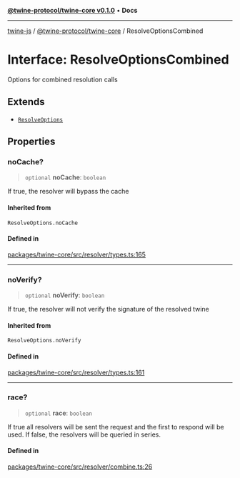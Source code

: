 [**@twine-protocol/twine-core v0.1.0**](../README.md) • **Docs**

***

[twine-js](../../../README.md) / [@twine-protocol/twine-core](../README.md) / ResolveOptionsCombined

# Interface: ResolveOptionsCombined

Options for combined resolution calls

## Extends

- [`ResolveOptions`](../type-aliases/ResolveOptions.md)

## Properties

### noCache?

> `optional` **noCache**: `boolean`

If true, the resolver will bypass the cache

#### Inherited from

`ResolveOptions.noCache`

#### Defined in

[packages/twine-core/src/resolver/types.ts:165](https://github.com/twine-protocol/twine-js/blob/bc5370ff2573a6e5e5c7a912acc672967ce4c5db/packages/twine-core/src/resolver/types.ts#L165)

***

### noVerify?

> `optional` **noVerify**: `boolean`

If true, the resolver will not verify the signature of the resolved twine

#### Inherited from

`ResolveOptions.noVerify`

#### Defined in

[packages/twine-core/src/resolver/types.ts:161](https://github.com/twine-protocol/twine-js/blob/bc5370ff2573a6e5e5c7a912acc672967ce4c5db/packages/twine-core/src/resolver/types.ts#L161)

***

### race?

> `optional` **race**: `boolean`

If true all resolvers will be sent the request and the first to
respond will be used. If false, the resolvers will be queried in series.

#### Defined in

[packages/twine-core/src/resolver/combine.ts:26](https://github.com/twine-protocol/twine-js/blob/bc5370ff2573a6e5e5c7a912acc672967ce4c5db/packages/twine-core/src/resolver/combine.ts#L26)
